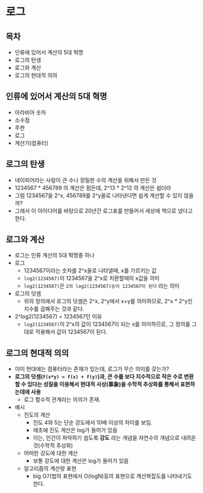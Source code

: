 # 로그

## 목차

- 인류에 있어서 계산의 5대 혁명
- 로그의 탄생
- 로그와 계산
- 로그의 현대적 의의

## 인류에 있어서 계산의 5대 혁명

- 아라비아 숫자
- 소수점
- 주판
- 로그
- 계산기(컴퓨터)

## 로그의 탄생

- 네이피어라는 사람이 큰 수나 정밀한 수의 계산을 위해서 만든 것
- 1234567 * 456789 의 계산은 힘든데, 2^13 * 2^12 의 계산은 쉽더라
- 그럼 1234567을 2^x, 456789를 2^y꼴로 나타낸다면 쉽게 계산할 수 있지 않을까?
- 그래서 이 아이디어를 바탕으로 20년간 로그표를 만들어서 세상에 책으로 냈다고 한다.

## 로그와 계산

- 로그는 인류 계산의 5대 혁명중 하나
- 로그
  - 1234567이라는 숫자를 2^x꼴로 나타낼때, x를 가르키는 값
  - `log2(1234567)`이 1234567을 2^x로 치환할때의 x값을 의미
  - `log2(1234567)`은 `2의 log2(1234567)승이 1234567이 된다` 라는 의미
- 로그의 덧셈
  - 위의 정의에서 로그의 덧셈은 2^x, 2^y에서 x+y를 의미하므로, 2^x * 2^y인 지수를 곱해주는 것과 같다.
- 2^log2(1234567) = 1234567인 이유
  - `log2(1234567)`이 2^x의 값이 1234567이 되는 x를 의미하므로, 그 정의를 그대로 적용해서 값이 1234567이 된다.

## 로그의 현대적 의의

- 이미 현대에는 컴퓨터라는 존재가 있는데, 로그가 무슨 의미를 갖는가?
- **로그의 덧셈(`f(x*y) = f(x) + f(y)`)과, 큰 수를 보다 지수적으로 작은 수로 변환할 수 있다는 성질을 이용해서 현대적 사상(事象)을 수학적 추상화를 통해서 표현하는데에 사용**
  - 로그 함수적 관계라는 의의가 존재.
- 예시
  - 진도의 계산
    - 진도 4와 5는 단순 강도에서 10배 이상의 차이를 보임.
    - 애초에 진도 계산은 log가 들어가 있음
    - 이는, 인간이 파악하기 쉽도록 **강도** 라는 개념을 자연수의 개념으로 내려온 것(수학적 추상화)
  - 어떠한 강도에 대한 계산
    - 보통 강도에 대한 계산은 log가 들어가 있음
  - 알고리즘의 계산량 표현
    - big O기법의 표현에서 O(logN)등의 표현으로 계산복잡도를 나타내기도 한다.
